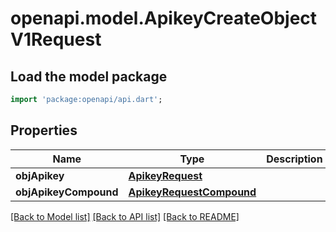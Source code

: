 # openapi.model.ApikeyCreateObjectV1Request

## Load the model package
```dart
import 'package:openapi/api.dart';
```

## Properties
Name | Type | Description | Notes
------------ | ------------- | ------------- | -------------
**objApikey** | [**ApikeyRequest**](ApikeyRequest.md) |  | [optional] 
**objApikeyCompound** | [**ApikeyRequestCompound**](ApikeyRequestCompound.md) |  | [optional] 

[[Back to Model list]](../README.md#documentation-for-models) [[Back to API list]](../README.md#documentation-for-api-endpoints) [[Back to README]](../README.md)


